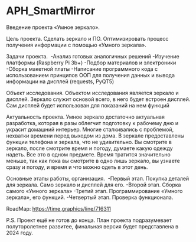 # APH_SmartMirror

Введение проекта «Умное зеркало».

 Цель проекта. Сделать зеркало и ПО.  Оптимизировать процесс получения информации с помощью «Умного зеркала».

 Задачи проекта. 
  -Анализ готовых аналогичных решений
  -Изучение платформы (Raspberry Pi 3b+)
  -Подбор материалов и электроники
  -Сборка макетной платы
  -Написание программного кода с использованием    принципов ООП для получения данных и вывода информации   на дисплей (requests, PyQT5)

 Объект исследования. Объектом исследования является зеркало и дисплей. Зеркало служит основой всего, в него будет встроен дисплей. Сам дисплей будет использован для показаний на нем функций

 Актуальность проекта. Умное зеркало достаточно актуальная разработка, которая в разы облегчит подготовку к рабочему дню и украсит домашний интерьер. Многие сталкивались с проблемой, нехватки времени перед выходом из дома. В зеркале предоставлены функции телефона и зеркала, что не удивительно. Вы смотрите в зеркало, после смотрите время и погоду, думаете какую одежду надеть. Все это в одном предмете. Время тратится значительно меньше, так как пока вы смотрите в одно лишь зеркало, вы узнаете сразу и погоду, и время и что можно одеть в этот день.
 
 Основные этапы работы, организация. 
  -Первый этап. Покупка деталей для зеркала. Само     зеркало и дисплей для его.
  -Второй этап. Сборка самого «Умного зеркала»
  -Третий этап. Программирование «Умного зеркала», его    функций.
  -Четвертый этап. Проверка функционала.

RoadMap: https://time.graphics/line/716311


P.S. Проект ещё не готов до конца.
План проекта подразумевает полуторолетнее развитее, финальная версия будет представлена в 2024 году.
